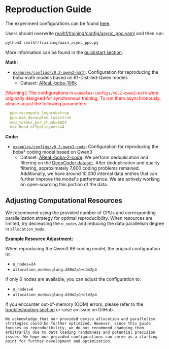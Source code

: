 # Reproduction Guide

The experiment configurations can be found
[here](https://github.com/inclusionAI/AReaL/tree/main/examples/configs/v0.3-qwen3-code).

Users should overwrite
[realhf/training/config/async_ppo.yaml](https://github.com/inclusionAI/AReaL/blob/main/training/configs/async-ppo.yaml)
and then run:

```bash
python3 realhf/training/main_async_ppo.py
```

More information can be found in the [quickstart section](../tutorial/quickstart.md).

**Math:**

- [`examples/configs/v0.2-qwen2-math`](https://github.com/inclusionAI/AReaL/tree/main/examples/configs/v0.2-qwen2-math):
  Configuration for reproducing the boba math models based on R1-Distilled-Qwen models
  - Dataset:
    [AReaL-boba-106k](https://huggingface.co/datasets/inclusionAI/AReaL-boba-Data/blob/main/AReaL-boba-106k.jsonl)

<span style="color:red">[Warning]: The configurations in `examples/configs/v0.2-qwen2-math` were originally designed for synchronous training. To run them asynchronously, please adjust the following parameters: </span>

```yaml
  ppo.recompute_logprob=true
  ppo.use_decoupled_loss=true
  new_tokens_per_chunk=1024
  max_head_offpolicyness=4
```

**Code:**

- [`examples/configs/v0.3-qwen3-code`](https://github.com/inclusionAI/AReaL/tree/main/examples/configs/v0.3-qwen3-code):
  Configuration for reproducing the boba² coding model based on Qwen3
  - Dataset:
    [AReaL-boba-2-code](https://huggingface.co/datasets/inclusionAI/AReaL-boba-2-RL-Code).
    We perform deduplication and filtering on the
    [DeepCoder dataset](https://huggingface.co/datasets/agentica-org/DeepCoder-Preview-Dataset).
    After deduplication and quality filtering, approximately 7,600 coding problems
    remained. Additionally, we have around 10,000 internal data entries that can further
    improve the model's performance. We are actively working on open-sourcing this
    portion of the data.

## Adjusting Computational Resources

We recommend using the provided number of GPUs and corresponding parallelization
strategy for optimal reproducibility. When resources are limited, try decreasing the
`n_nodes` and reducing the data parallelism degree in `allocation_mode`.

**Example Resource Adjustment:**

When reproducing the Qwen3 8B coding model, the original configuration is:

- `n_nodes=24`
- `allocation_mode=sglang.d80m2p1+d4m2p4`

If only 6 nodes are available, you can adjust the configuration to:

- `n_nodes=6`
- `allocation_mode=sglang.d20m2p1+d1m2p4`

If you encounter out-of-memory (OOM) errors, please refer to the
[troubleshooting section](../tutorial/troubleshooting.md) or raise an issue on GitHub.

```{note}
We acknowledge that our provided device allocation and parallelism strategies could be further optimized. However, since this guide focuses on reproducibility, we do not recommend changing them arbitrarily due to data loading randomness and potential precision issues. We hope our provided configurations can serve as a starting point for further development and optimization.
```
